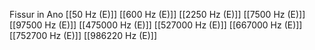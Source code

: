 Fissur in Ano
[[50 Hz (E)]]
[[600 Hz (E)]]
[[2250 Hz (E)]]
[[7500 Hz (E)]]
[[97500 Hz (E)]]
[[475000 Hz (E)]]
[[527000 Hz (E)]]
[[667000 Hz (E)]]
[[752700 Hz (E)]]
[[986220 Hz (E)]]